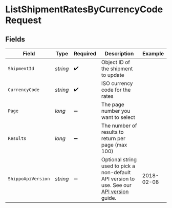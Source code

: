 # ListShipmentRatesByCurrencyCodeRequest


## Fields

| Field                                                                                                                                                              | Type                                                                                                                                                               | Required                                                                                                                                                           | Description                                                                                                                                                        | Example                                                                                                                                                            |
| ------------------------------------------------------------------------------------------------------------------------------------------------------------------ | ------------------------------------------------------------------------------------------------------------------------------------------------------------------ | ------------------------------------------------------------------------------------------------------------------------------------------------------------------ | ------------------------------------------------------------------------------------------------------------------------------------------------------------------ | ------------------------------------------------------------------------------------------------------------------------------------------------------------------ |
| `ShipmentId`                                                                                                                                                       | *string*                                                                                                                                                           | :heavy_check_mark:                                                                                                                                                 | Object ID of the shipment to update                                                                                                                                |                                                                                                                                                                    |
| `CurrencyCode`                                                                                                                                                     | *string*                                                                                                                                                           | :heavy_check_mark:                                                                                                                                                 | ISO currency code for the rates                                                                                                                                    |                                                                                                                                                                    |
| `Page`                                                                                                                                                             | *long*                                                                                                                                                             | :heavy_minus_sign:                                                                                                                                                 | The page number you want to select                                                                                                                                 |                                                                                                                                                                    |
| `Results`                                                                                                                                                          | *long*                                                                                                                                                             | :heavy_minus_sign:                                                                                                                                                 | The number of results to return per page (max 100)                                                                                                                 |                                                                                                                                                                    |
| `ShippoApiVersion`                                                                                                                                                 | *string*                                                                                                                                                           | :heavy_minus_sign:                                                                                                                                                 | Optional string used to pick a non-default API version to use. See our <a href="https://docs.goshippo.com/docs/api_concepts/apiversioning/">API version</a> guide. | 2018-02-08                                                                                                                                                         |